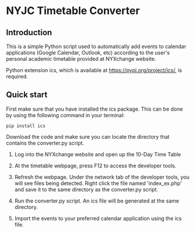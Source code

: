 # NYJC Timetable Converter

## Introduction
This is a simple Python script used to automatically add events to calendar applications (Google Calendar, Outlook, etc) according to the user's personal academic timetable provided at NYXchange website.

Python extension ics, which is available at https://pypi.org/project/ics/, is required.

## Quick start
First make sure that you have installed the ics package. This can be done by using the following command in your terminal:

    pip install ics

Download the code and make sure you can locate the directory that contains the converter.py script.

1. Log into the NYXchange website and open up the 10-Day Time Table

2. At the timetable webpage, press F12 to access the developer tools.

3. Refresh the webpage. Under the network tab of the developer tools, you will see files being detected. Right click the file named 'index_ex.php' and save it to the same directory as the converter.py script.

4. Run the converter.py script. An ics file will be generated at the same directory.

5. Import the events to your preferred calendar application using the ics file.
